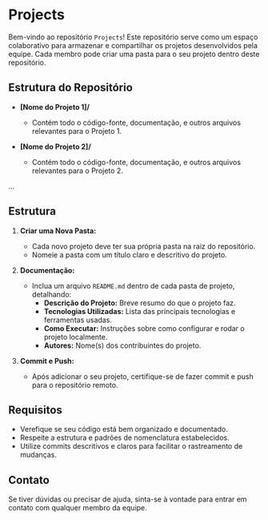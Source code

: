 # Projects

Bem-vindo ao repositório `Projects`! Este repositório serve como um espaço colaborativo para armazenar e compartilhar os projetos desenvolvidos pela equipe. Cada membro pode criar uma pasta para o seu projeto dentro deste repositório.

## Estrutura do Repositório

- **[Nome do Projeto 1]/**
  - Contém todo o código-fonte, documentação, e outros arquivos relevantes para o Projeto 1.
  
- **[Nome do Projeto 2]/**
  - Contém todo o código-fonte, documentação, e outros arquivos relevantes para o Projeto 2.

...

## Estrutura

1. **Criar uma Nova Pasta:**
   - Cada novo projeto deve ter sua própria pasta na raiz do repositório.
   - Nomeie a pasta com um título claro e descritivo do projeto.
   
2. **Documentação:**
   - Inclua um arquivo `README.md` dentro de cada pasta de projeto, detalhando:
     - **Descrição do Projeto:** Breve resumo do que o projeto faz.
     - **Tecnologias Utilizadas:** Lista das principais tecnologias e ferramentas usadas.
     - **Como Executar:** Instruções sobre como configurar e rodar o projeto localmente.
     - **Autores:** Nome(s) dos contribuintes do projeto.

3. **Commit e Push:**
   - Após adicionar o seu projeto, certifique-se de fazer commit e push para o repositório remoto.

## Requisitos

- Verefique se seu código está bem organizado e documentado.
- Respeite a estrutura e padrões de nomenclatura estabelecidos.
- Utilize commits descritivos e claros para facilitar o rastreamento de mudanças.

## Contato

Se tiver dúvidas ou precisar de ajuda, sinta-se à vontade para entrar em contato com qualquer membro da equipe.

